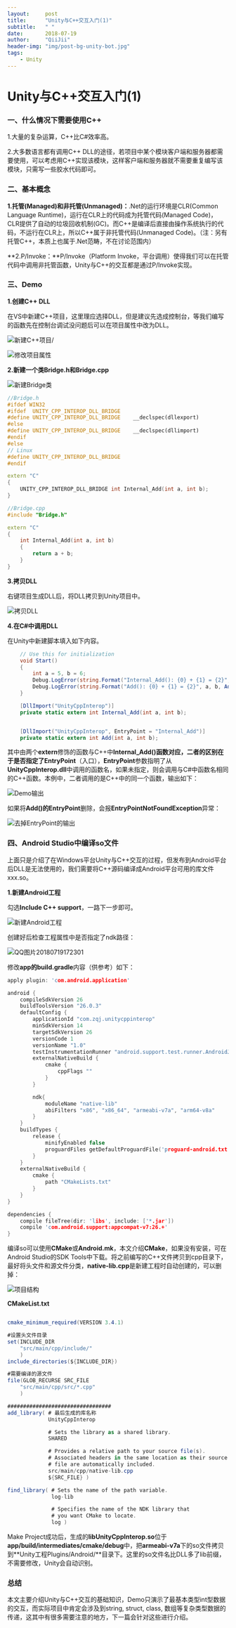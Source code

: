 ```yaml
---
layout:     post
title:      "Unity与C++交互入门(1)"
subtitle:   " "
date:       2018-07-19
author:     "QiiJii"
header-img: "img/post-bg-unity-bot.jpg"
tags:
    - Unity
---
```


# Unity与C++交互入门(1)
### 一、什么情况下需要使用C++

1.大量的复杂运算，C++比C#效率高。

2.大多数语言都有调用C++ DLL的途径，若项目中某个模块客户端和服务器都需要使用，可以考虑用C++实现该模块，这样客户端和服务器就不需要重复编写该模块，只需写一些胶水代码即可。

### 二、基本概念

**1.托管(Managed)和非托管(Unmanaged)：**.Net的运行环境是CLR(Common Language Runtime)，运行在CLR上的代码成为托管代码(Managed Code)，CLR提供了自动的垃圾回收机制(GC)。而C++是编译后直接由操作系统执行的代码，不运行在CLR上，所以C++属于非托管代码(Unmanaged Code)。（注：另有托管C++，本质上也属于.Net范畴，不在讨论范围内）

**2.P/Invoke：**P/Invoke（Platform Invoke，平台调用）使得我们可以在托管代码中调用非托管函数，Unity与C++的交互都是通过P/Invoke实现。

### 三、Demo

**1.创建C++ DLL**

在VS中新建C++项目，这里理应选择DLL，但是建议先选成控制台，等我们编写的函数先在控制台调试没问题后可以在项目属性中改为DLL。

![新建C++项目](/img/in-post/unity-cpp-interop-1/01-cpp-new-project.jpg)/

![修改项目属性](/img/in-post/unity-cpp-interop-1/02-change-to-dll.jpg)

**2.新建一个类Bridge.h和Bridge.cpp**

![新建Bridge类](/img/in-post/unity-cpp-interop-1/03-new-class.jpg)

```c++
//Bridge.h
#ifdef WIN32
#ifdef	UNITY_CPP_INTEROP_DLL_BRIDGE
#define UNITY_CPP_INTEROP_DLL_BRIDGE	__declspec(dllexport)
#else
#define UNITY_CPP_INTEROP_DLL_BRIDGE	__declspec(dllimport)
#endif
#else
// Linux
#define UNITY_CPP_INTEROP_DLL_BRIDGE
#endif

extern "C"
{
	UNITY_CPP_INTEROP_DLL_BRIDGE int Internal_Add(int a, int b);
}
```

```c++
//Bridge.cpp
#include "Bridge.h"

extern "C"
{	
	int Internal_Add(int a, int b)
	{
		return a + b;
	}
}

```

**3.拷贝DLL**

右键项目生成DLL后，将DLL拷贝到Unity项目中。

![拷贝DLL](/img/in-post/unity-cpp-interop-1/04-copy-dll-to-unity.jpg)

**4.在C#中调用DLL**

在Unity中新建脚本填入如下内容。

```c#
    // Use this for initialization
    void Start()
    {
        int a = 5, b = 6;
        Debug.LogError(string.Format("Internal_Add(): {0} + {1} = {2}", a, b, Internal_Add(a, b)));
        Debug.LogError(string.Format("Add(): {0} + {1} = {2}", a, b, Add(a, b)));
    }

    [DllImport("UnityCppInterop")]
    private static extern int Internal_Add(int a, int b);


    [DllImport("UnityCppInterop", EntryPoint = "Internal_Add")]
    private static extern int Add(int a, int b);
```

其中由两个**extern**修饰的函数与C++中**Internal_Add()**函数对应，二者的区别在于是否指定了**EntryPoint**（入口），**EntryPoint**参数指明了从**UnityCppInterop.dll**中调用的函数名，如果未指定，则会调用与C#中函数名相同的C++函数。本例中，二者调用的是C++中的同一个函数，输出如下：

![Demo输出](/img/in-post/unity-cpp-interop-1/05-demo-print.jpg)

如果将**Add()**的**EntryPoint**删除，会报**EntryPointNotFoundException**异常：

![去掉EntryPoint的输出](/img/in-post/unity-cpp-interop-1/06-demo-print-exception.jpg)



### 四、Android Studio中编译so文件

上面只是介绍了在Windows平台Unity与C++交互的过程，但发布到Android平台后DLL是无法使用的，我们需要将C++源码编译成Android平台可用的库文件xxx.so。

**1.新建Android工程**

勾选**Include C++ support**，一路下一步即可。

![新建Android工程](/img/in-post/unity-cpp-interop-1/07-android-new-projet.png)

创建好后检查工程属性中是否指定了ndk路径：

![QQ图片20180719172301](/img/in-post/unity-cpp-interop-1/08-check-ndk.png)

修改**app的build.gradle**内容（供参考）如下：

```c++
apply plugin: 'com.android.application'

android {
    compileSdkVersion 26
    buildToolsVersion "26.0.3"
    defaultConfig {
        applicationId "com.zqj.unitycppinterop"
        minSdkVersion 14
        targetSdkVersion 26
        versionCode 1
        versionName "1.0"
        testInstrumentationRunner "android.support.test.runner.AndroidJUnitRunner"
        externalNativeBuild {
            cmake {
                cppFlags ""
            }
        }

        ndk{
            moduleName "native-lib"
            abiFilters "x86", "x86_64", "armeabi-v7a", "arm64-v8a"
        }
    }
    buildTypes {
        release {
            minifyEnabled false
            proguardFiles getDefaultProguardFile('proguard-android.txt'), 'proguard-rules.pro'
        }
    }
    externalNativeBuild {
        cmake {
            path "CMakeLists.txt"
        }
    }
}

dependencies {
    compile fileTree(dir: 'libs', include: ['*.jar'])
    compile 'com.android.support:appcompat-v7:26.+'
}

```

编译so可以使用**CMake**或**Android.mk**，本文介绍**CMake**，如果没有安装，可在Android Studio的SDK Tools中下载。将之前编写的C++文件拷贝到cpp目录下，最好将头文件和源文件分类，**native-lib.cpp**是新建工程时自动创建的，可以删掉：

![项目结构](/img/in-post/unity-cpp-interop-1/09-project-structure.png)

**CMakeList.txt**

```c#

cmake_minimum_required(VERSION 3.4.1)

#设置头文件目录
set(INCLUDE_DIR
    "src/main/cpp/include/"
    )
include_directories(${INCLUDE_DIR})

#需要编译的源文件
file(GLOB_RECURSE SRC_FILE
    "src/main/cpp/src/*.cpp"
    )

#################################
add_library( # 最后生成的库名称
             UnityCppInterop

             # Sets the library as a shared library.
             SHARED

             # Provides a relative path to your source file(s).
             # Associated headers in the same location as their source
             # file are automatically included.
             src/main/cpp/native-lib.cpp
             ${SRC_FILE} )

find_library( # Sets the name of the path variable.
              log-lib

              # Specifies the name of the NDK library that
              # you want CMake to locate.
              log )
```

Make Project成功后，生成的**libUnityCppInterop.so**位于**app/build/intermediates/cmake/debug**中，把**armeabi-v7a**下的so文件拷贝到**Unity工程Plugins/Android/**目录下。这里的so文件名比DLL多了lib前缀，不需要修改，Unity会自动识别。

### 总结

本文主要介绍Unity与C++交互的基础知识，Demo只演示了最基本类型int型数据的交互，而实际项目中肯定会涉及到string, struct, class, 数组等复杂类型数据的传递，这其中有很多需要注意的地方，下一篇会针对这些进行介绍。